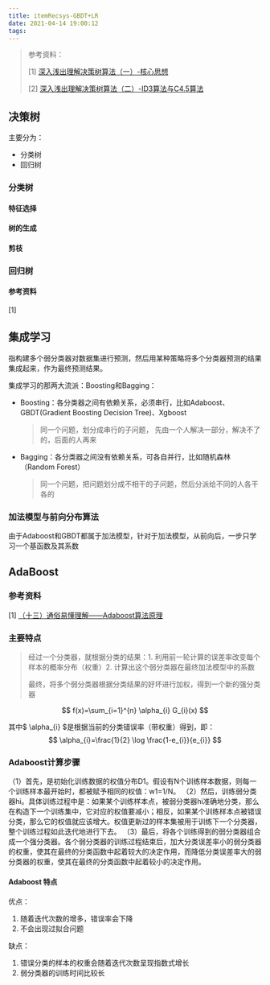 ```yaml
---
title: itemRecsys-GBDT+LR
date: 2021-04-14 19:00:12
tags:
---
```




>   参考资料：
>
>   [1] [深入浅出理解决策树算法（一）-核心思想](https://zhuanlan.zhihu.com/p/26703300)
>
>   [2] [深入浅出理解决策树算法（二）-ID3算法与C4.5算法](https://zhuanlan.zhihu.com/p/26760551)



## 决策树



主要分为：

-   分类树
-   回归树

### 分类树



#### 特征选择



#### 树的生成



#### 剪枝





### 回归树

#### 参考资料

[1] []()









## 集成学习

指构建多个弱分类器对数据集进行预测，然后用某种策略将多个分类器预测的结果集成起来，作为最终预测结果。

集成学习的那两大流派：Boosting和Bagging：

-   Boosting：各分类器之间有依赖关系，必须串行，比如Adaboost、GBDT(Gradient Boosting Decision Tree)、Xgboost

    >   同一个问题，划分成串行的子问题， 先由一个人解决一部分，解决不了的，后面的人再来

-   Bagging：各分类器之间没有依赖关系，可各自并行，比如随机森林（Random Forest）

    >   同一个问题，把问题划分成不相干的子问题，然后分派给不同的人各干各的



### 加法模型与前向分布算法

由于Adaboost和GBDT都属于加法模型，针对于加法模型，从前向后，一步只学习一个基函数及其系数



## AdaBoost

### 参考资料

[1] [（十三）通俗易懂理解——Adaboost算法原理](https://zhuanlan.zhihu.com/p/41536315)



### 主要特点

>   经过一个分类器，就根据分类的结果：1. 利用前一轮计算的误差率改变每个样本的概率分布（权重）2. 计算出这个弱分类器在最终加法模型中的系数
>
>   最终，将多个弱分类器根据分类结果的好坏进行加权，得到一个新的强分类器

$$
f(x)=\sum_{i=1}^{n} \alpha_{i} G_{i}(x)
$$

其中$ \alpha_{i} $是根据当前的分类错误率（带权重）得到，即：
$$
\alpha_{i}=\frac{1}{2} \log \frac{1-e_{i}}{e_{i}}
$$



### Adaboost计算步骤

（1）首先，是初始化训练数据的权值分布D1。假设有N个训练样本数据，则每一个训练样本最开始时，都被赋予相同的权值：w1=1/N。
（2）然后，训练弱分类器hi。具体训练过程中是：如果某个训练样本点，被弱分类器hi准确地分类，那么在构造下一个训练集中，它对应的权值要减小；相反，如果某个训练样本点被错误分类，那么它的权值就应该增大。权值更新过的样本集被用于训练下一个分类器，整个训练过程如此迭代地进行下去。
（3）最后，将各个训练得到的弱分类器组合成一个强分类器。各个弱分类器的训练过程结束后，加大分类误差率小的弱分类器的权重，使其在最终的分类函数中起着较大的决定作用，而降低分类误差率大的弱分类器的权重，使其在最终的分类函数中起着较小的决定作用。



#### Adaboost 特点

优点：

1.  随着迭代次数的增多，错误率会下降
2.  不会出现过拟合问题

缺点：

1.  错误分类的样本的权重会随着迭代次数呈现指数式增长
2.  弱分类器的训练时间比较长



